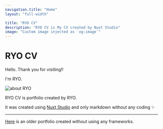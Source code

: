```yaml
---
navigation.title: "Home"
layout: "full-width"

title: "RYO CV"
description: "RYO CV is My CV created by Nuxt Studio"
image: "Custom image injected as `og:image`"
---
```


# RYO CV

Hello. Thank you for visiting!!

I'm RYO.

![about RYO](../about.jpg)

RYO CV is portfolio created by RYO.

It was created using [Nuxt Studio](https://nuxt.studio/) and only markdown without any coding :sparkles:

---

[Here](https://ryoaccount.github.io/profile/) is an older portfolio created without using any frameworks.

